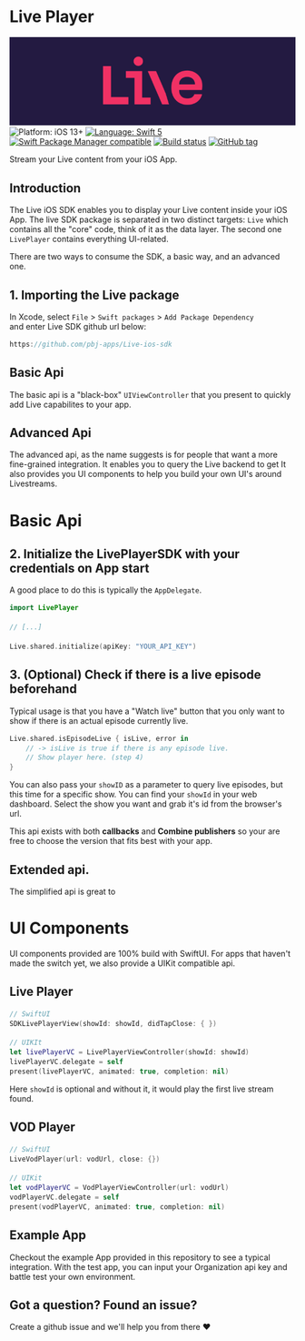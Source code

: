 # Live Player
![Live](banner.png)
![Platform: iOS 13+](https://img.shields.io/badge/platform-iOS%20-blue.svg?style=flat)
[![Language: Swift 5](https://img.shields.io/badge/language-swift%205-f48041.svg?style=flat)](https://developer.apple.com/swift)
[![Swift Package Manager compatible](https://img.shields.io/badge/SPM-compatible-4BC51D.svg?style=flat)](https://swift.org/package-manager/)
[![Build status](https://build.appcenter.ms/v0.1/apps/3c45f38a-7b97-4647-9355-e95c6383ce05/branches/main/badge)](https://appcenter.ms)
[![GitHub tag](https://img.shields.io/github/release/pbj-apps/Live-ios-sdk.svg)]()

Stream your Live content from your iOS App.

## Introduction
The Live iOS SDK enables you to display your Live content inside your iOS App.
The live SDK package is separated in two distinct targets:  `Live` which contains all the "core" code, think of it as the data layer. The second one `LivePlayer` contains everything UI-related.

There are two ways to consume the SDK, a basic way, and an advanced one.

## 1. Importing the Live package
In Xcode, select `File` > `Swift packages` > `Add Package Dependency`  
and enter Live SDK github url below:
```swift
https://github.com/pbj-apps/Live-ios-sdk
```

## Basic Api
The basic api is a "black-box" `UIViewController` that you present to quickly add Live capabilites to your app.

## Advanced Api
The advanced api, as the name suggests is for people that want a more fine-grained integration. It enables you to query the Live backend to get
It also provides you UI components to help you build your own UI's around Livestreams.


# Basic Api

## 2. Initialize the LivePlayerSDK with your credentials on App start
A good place to do this is typically the `AppDelegate`.
```swift
import LivePlayer

// [...]

Live.shared.initialize(apiKey: "YOUR_API_KEY")
```

## 3. (Optional) Check if there is a live episode beforehand
Typical usage is that you have a "Watch live" button that you only want to show if there is an actual episode currently live.
```swift
Live.shared.isEpisodeLive { isLive, error in			
    // -> isLive is true if there is any episode live.
    // Show player here. (step 4)
}
```

You can also pass your `showID` as a parameter to query live episodes, but this time for a specific show.
You can find your `showId` in your web dashboard. Select the show you want and grab it's id from the browser's url.

This api exists with both **callbacks** and **Combine publishers** so your are free to choose the version that fits best with your app.


## Extended api.

The simplified api is great to 


# UI Components
UI components provided are 100% build with SwiftUI. For apps that haven't made the switch yet, we also provide a UIKit compatible api.

## Live Player


```swift
// SwiftUI
SDKLivePlayerView(showId: showId, didTapClose: { })

// UIKIt
let livePlayerVC = LivePlayerViewController(showId: showId)
livePlayerVC.delegate = self
present(livePlayerVC, animated: true, completion: nil)
```

Here `showId` is optional and without it, it would play the first live stream found.

## VOD Player

```swift
// SwiftUI
LiveVodPlayer(url: vodUrl, close: {})

// UIKit
let vodPlayerVC = VodPlayerViewController(url: vodUrl)
vodPlayerVC.delegate = self
present(vodPlayerVC, animated: true, completion: nil)
```


## Example App
Checkout the example App provided in this repository to see a typical integration.
With the test app, you can input your Organization api key and battle test your own environment.

## Got a question? Found an issue? 
Create a github issue and we'll help you from there ❤️

